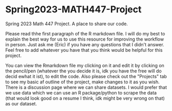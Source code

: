 # Spring2023-MATH447-Project
Spring 2023 Math 447 Project. A place to share our code.

Please read thhe first paragraph of the R markdown file. I will do my best to explain the best way for us to use this resource for improving the workflow in person. Just ask me (Eric) if you have any questions that I didn't answer. Feel free to add whatever you have that you think would be helpful for this project.

You can view the Rmarkdown file my clicking on it and edit it by clicking on the pencil/pen (whatever the you decide it is, idk you have the free will do decid ewhat it ist), to edit the code. Also please check out the "Projects" tab to see my basic af outline of the project, make changes to it as you wish. There is a discussion page where we can share datasets. I would prefer that we use data which we can use an R package/python to scrape the data (that would look good on a resume I think, idk might be very wrong on that) as our dataset.
